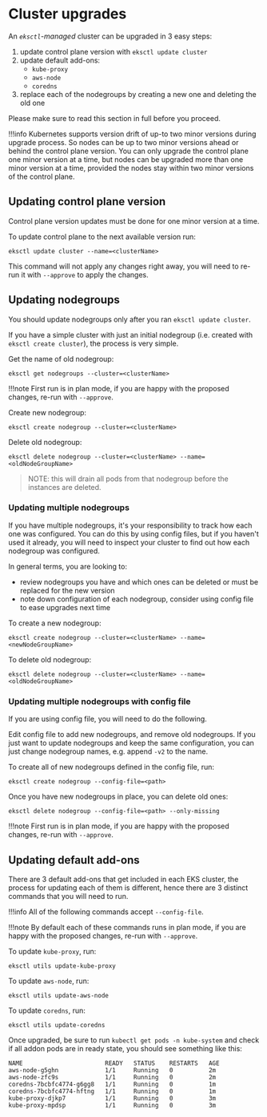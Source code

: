 # Cluster upgrades

An _`eksctl`-managed_ cluster can be upgraded in 3 easy steps:

1. update control plane version with `eksctl update cluster`
2. update default add-ons:
    - `kube-proxy`
    - `aws-node`
    - `coredns`
3. replace each of the nodegroups by creating a new one and deleting the old one

Please make sure to read this section in full before you proceed.

!!!info
    Kubernetes supports version drift of up-to two minor versions during upgrade
    process. So nodes can be up to two minor versions ahead or behind the control plane
    version. You can only upgrade the control plane one minor version at a time, but
    nodes can be upgraded more than one minor version at a time, provided the nodes stay
    within two minor versions of the control plane.

## Updating control plane version

Control plane version updates must be done for one minor version at a time.

To update control plane to the next available version run:

```
eksctl update cluster --name=<clusterName>
```

This command will not apply any changes right away, you will need to re-run it with
`--approve` to apply the changes.

## Updating nodegroups

You should update nodegroups only after you ran `eksctl update cluster`.

If you have a simple cluster with just an initial nodegroup (i.e. created with
`eksctl create cluster`), the process is very simple.

Get the name of old nodegroup:

```
eksctl get nodegroups --cluster=<clusterName>
```

!!!note
    First run is in plan mode, if you are happy with the proposed changes, re-run with `--approve`.

Create new nodegroup:

```
eksctl create nodegroup --cluster=<clusterName>
```

Delete old nodegroup:

```
eksctl delete nodegroup --cluster=<clusterName> --name=<oldNodeGroupName>
```

> NOTE: this will drain all pods from that nodegroup before the instances are deleted.

### Updating multiple nodegroups

If you have multiple nodegroups, it's your responsibility to track how each one was configured.
You can do this by using config files, but if you haven't used it already, you will need to inspect
your cluster to find out how each nodegroup was configured.

In general terms, you are looking to:

- review nodegroups you have and which ones can be deleted or must be replaced for the new version
- note down configuration of each nodegroup, consider using config file to ease upgrades next time

To create a new nodegroup:

```
eksctl create nodegroup --cluster=<clusterName> --name=<newNodeGroupName>
```

To delete old nodegroup:

```
eksctl delete nodegroup --cluster=<clusterName> --name=<oldNodeGroupName>
```

### Updating multiple nodegroups with config file

If you are using config file, you will need to do the following.

Edit config file to add new nodegroups, and remove old nodegroups.
If you just want to update nodegroups and keep the same configuration,
you can just change nodegroup names, e.g. append `-v2` to the name.

To create all of new nodegroups defined in the config file, run:

```
eksctl create nodegroup --config-file=<path>
```

Once you have new nodegroups in place, you can delete old ones:

```
eksctl delete nodegroup --config-file=<path> --only-missing
```

!!!note
    First run is in plan mode, if you are happy with the proposed changes, re-run with `--approve`.

## Updating default add-ons

There are 3 default add-ons that get included in each EKS cluster, the process for updating each of them is different, hence
there are 3 distinct commands that you will need to run.

!!!info
    All of the following commands accept `--config-file`.

!!!note
    By default each of these commands runs in plan mode, if you are happy with the proposed changes, re-run with `--approve`.

To update `kube-proxy`, run:

```
eksctl utils update-kube-proxy
```

To update `aws-node`, run:

```
eksctl utils update-aws-node
```

To update `coredns`, run:

```
eksctl utils update-coredns
```

Once upgraded, be sure to run `kubectl get pods -n kube-system` and check if all addon pods are in ready state, you should see
something like this:

```
NAME                       READY   STATUS    RESTARTS   AGE
aws-node-g5ghn             1/1     Running   0          2m
aws-node-zfc9s             1/1     Running   0          2m
coredns-7bcbfc4774-g6gg8   1/1     Running   0          1m
coredns-7bcbfc4774-hftng   1/1     Running   0          1m
kube-proxy-djkp7           1/1     Running   0          3m
kube-proxy-mpdsp           1/1     Running   0          3m
```
